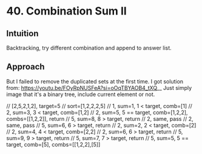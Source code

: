 # 40. Combination Sum II

## Intuition
Backtracking, try different combination and append to answer list.

## Approach
But I failed to remove the duplicated sets at the first time. I got solution from: https://youtu.be/FOyRpNUSFeA?si=oOqTBYAOB4_tXQ__
Just simply image that it's a binary tree, include current element or not.

// [2,5,2,1,2], target=5
// sort=[1,2,2,2,5]
// 1, sum=1, 1 < target, comb=[1]
//      2, sum=3, 3 < target, comb=[1,2]
//          2, sum=5, 5 == target, comb=[1,2,2], combs=[[1,2,2]], return
//          5, sum=8, 8 > target, return
//      2, same, pass
//      2, same, pass
//      5, sum=6, 6 > target, return
// 2, sum=2, 2 < target, comb=[2]
//      2, sum=4, 4 < target, comb=[2,2]
//          2, sum=6, 6 > target, return
//          5, sum=9, 9 > target, return
//      5, sum=7, 7 > target, return
// 5, sum=5, 5 == target, comb=[5], combs=[[1,2,2],[5]]